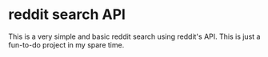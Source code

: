 # reddit search API
This is a very simple and basic reddit search using reddit's API. This is just a fun-to-do project in my spare time.
